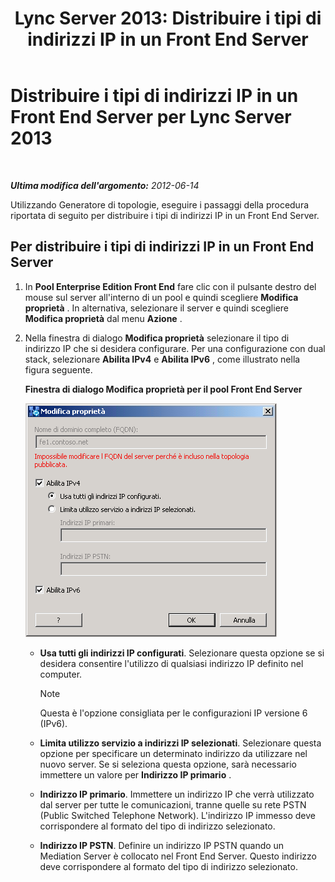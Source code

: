 ﻿---
title: 'Lync Server 2013: Distribuire i tipi di indirizzi IP in un Front End Server'
TOCTitle: Distribuire i tipi di indirizzi IP in un Front End Server
ms:assetid: b6c8e0f9-ec8e-4a4e-a525-756f9cd6b9d0
ms:mtpsurl: https://technet.microsoft.com/it-it/library/JJ205191(v=OCS.15)
ms:contentKeyID: 49301747
ms.date: 08/24/2015
mtps_version: v=OCS.15
ms.translationtype: HT
---

# Distribuire i tipi di indirizzi IP in un Front End Server per Lync Server 2013

 

_**Ultima modifica dell'argomento:** 2012-06-14_

Utilizzando Generatore di topologie, eseguire i passaggi della procedura riportata di seguito per distribuire i tipi di indirizzi IP in un Front End Server.

## Per distribuire i tipi di indirizzi IP in un Front End Server

1.  In **Pool Enterprise Edition Front End** fare clic con il pulsante destro del mouse sul server all'interno di un pool e quindi scegliere **Modifica proprietà** . In alternativa, selezionare il server e quindi scegliere **Modifica proprietà** dal menu **Azione** .

2.  Nella finestra di dialogo **Modifica proprietà** selezionare il tipo di indirizzo IP che si desidera configurare. Per una configurazione con dual stack, selezionare **Abilita IPv4** e **Abilita IPv6** , come illustrato nella figura seguente.
    
    **Finestra di dialogo Modifica proprietà per il pool Front End Server**
    
    ![Finestra di dialogo Modifica proprietà del server Front End](images/JJ205191.737a9d71-c0bc-4a54-9608-9e028dacc814(OCS.15).png "Finestra di dialogo Modifica proprietà del server Front End")
    
      - **Usa tutti gli indirizzi IP configurati**. Selezionare questa opzione se si desidera consentire l'utilizzo di qualsiasi indirizzo IP definito nel computer.
        

        > [!NOTE]
        > Questa è l'opzione consigliata per le configurazioni IP versione 6 (IPv6).

    
      - **Limita utilizzo servizio a indirizzi IP selezionati**. Selezionare questa opzione per specificare un determinato indirizzo da utilizzare nel nuovo server. Se si seleziona questa opzione, sarà necessario immettere un valore per **Indirizzo IP primario** .
    
      - **Indirizzo IP primario**. Immettere un indirizzo IP che verrà utilizzato dal server per tutte le comunicazioni, tranne quelle su rete PSTN (Public Switched Telephone Network). L'indirizzo IP immesso deve corrispondere al formato del tipo di indirizzo selezionato.
    
      - **Indirizzo IP PSTN**. Definire un indirizzo IP PSTN quando un Mediation Server è collocato nel Front End Server. Questo indirizzo deve corrispondere al formato del tipo di indirizzo selezionato.

